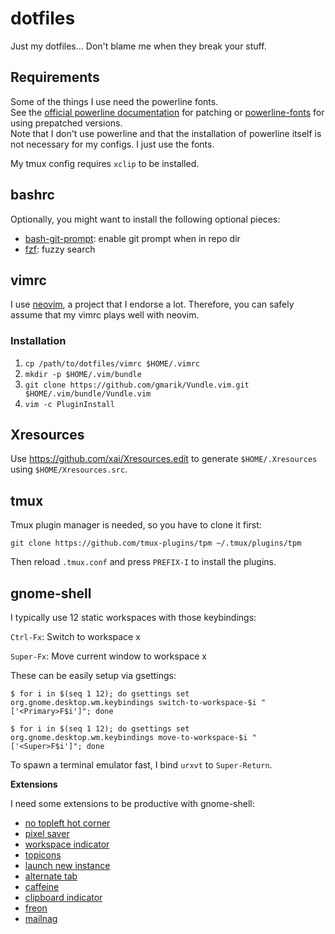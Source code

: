 # dotfiles
Just my dotfiles... Don't blame me when they break your stuff.

## Requirements

Some of the things I use need the powerline fonts.  
See the [official powerline documentation](https://powerline.readthedocs.org/en/master/installation.html#patched-fonts) for patching or [powerline-fonts](https://github.com/powerline/fonts) for using prepatched versions.  
Note that I don't use powerline and that the installation of powerline itself is not necessary for my configs. I just use the fonts.

My tmux config requires `xclip` to be installed.

## bashrc

Optionally, you might want to install the following optional pieces:
* [bash-git-prompt](https://github.com/magicmonty/bash-git-prompt): enable git prompt when in repo dir
* [fzf](https://github.com/junegunn/fzf): fuzzy search

## vimrc

I use [neovim](https://github.com/neovim/neovim), a project that I endorse a lot. Therefore, you can safely assume that my vimrc plays well with neovim.

### Installation
1. `cp /path/to/dotfiles/vimrc $HOME/.vimrc`
2. `mkdir -p $HOME/.vim/bundle`
3. `git clone https://github.com/gmarik/Vundle.vim.git $HOME/.vim/bundle/Vundle.vim`
4. `vim -c PluginInstall`

## Xresources

Use https://github.com/xai/Xresources.edit to generate `$HOME/.Xresources` using `$HOME/Xresources.src`.

## tmux

Tmux plugin manager is needed, so you have to clone it first:

`git clone https://github.com/tmux-plugins/tpm ~/.tmux/plugins/tpm`

Then reload `.tmux.conf` and press `PREFIX-I` to install the plugins.

## gnome-shell

I typically use 12 static workspaces with those keybindings:

`Ctrl-Fx`: Switch to workspace x

`Super-Fx`: Move current window to workspace x

These can be easily setup via gsettings:

```
$ for i in $(seq 1 12); do gsettings set org.gnome.desktop.wm.keybindings switch-to-workspace-$i "['<Primary>F$i']"; done
```

```
$ for i in $(seq 1 12); do gsettings set org.gnome.desktop.wm.keybindings move-to-workspace-$i "['<Super>F$i']"; done
```

To spawn a terminal emulator fast, I bind `urxvt` to `Super-Return`.

**Extensions**

I need some extensions to be productive with gnome-shell:
* [no topleft hot corner](https://extensions.gnome.org/extension/118/no-topleft-hot-corner/)
* [pixel saver](https://extensions.gnome.org/extension/723/pixel-saver/)
* [workspace indicator](https://extensions.gnome.org/extension/21/workspace-indicator/)
* [topicons](https://extensions.gnome.org/extension/1031/topicons/)
* [launch new instance](https://extensions.gnome.org/extension/600/launch-new-instance/)
* [alternate tab](https://extensions.gnome.org/extension/15/alternatetab/)
* [caffeine](https://extensions.gnome.org/extension/517/caffeine/)
* [clipboard indicator](https://extensions.gnome.org/extension/779/clipboard-indicator/)
* [freon](https://extensions.gnome.org/extension/841/freon/)
* [mailnag](https://extensions.gnome.org/extension/886/mailnag/)
